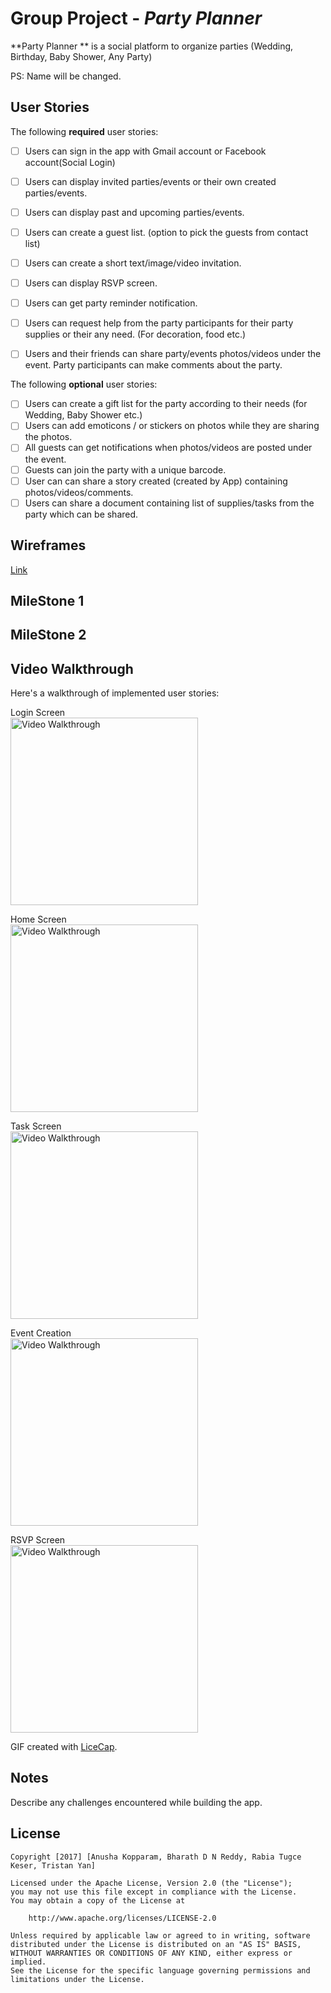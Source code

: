 # Group Project - *Party Planner*

**Party Planner ** is a social platform to organize parties (Wedding, Birthday, Baby Shower, Any Party)

PS: Name will be changed.

## User Stories

The following **required** user stories:

- [ ] Users can sign in the app with Gmail account or  Facebook account(Social Login)
- [ ] Users can display invited parties/events or their own created parties/events.
- [ ] Users can display past and upcoming parties/events.
- [ ] Users can create a guest list. (option to pick the guests from contact list) 
- [ ] Users can create a short text/image/video invitation.  
- [ ] Users can display RSVP screen. 
- [ ] Users can get party reminder notification.
- [ ] Users can request help from the party participants for their party supplies or their any need. (For decoration, food etc.)
- [ ] Users and their friends can share party/events  photos/videos under the event. Party participants can make comments about the party.


The following **optional** user stories:

- [ ] Users can create a gift list for the party according to their needs (for Wedding, Baby Shower etc.)
- [ ] Users can add emoticons / or stickers on photos while they are sharing the photos.
- [ ] All guests can get notifications when photos/videos are posted under the event.
- [ ] Guests can join the party with a unique barcode. 
- [ ] User can can share a story created (created by App) containing photos/videos/comments. 
- [ ] Users can share a document containing list of supplies/tasks from the party which can be shared.

## Wireframes 
[Link](https://github.com/IOSPartyPlanner/PartyPlanner/tree/master/wireframes)

## MileStone 1


## MileStone 2



## Video Walkthrough

Here's a walkthrough of implemented user stories:<br>

Login Screen <br>
<img src='https://github.com/IOSPartyPlanner/PartyPlanner/blob/master/demos/partyPlannerDemo.gif' title='Video Walkthrough' width='300' alt='Video Walkthrough' />

Home Screen<br>
<img src='https://github.com/IOSPartyPlanner/PartyPlanner/blob/master/demos/homescreendemo.gif' title='Video Walkthrough' width='300' alt='Video Walkthrough' />

Task Screen<br>
<img src='https://github.com/IOSPartyPlanner/PartyPlanner/blob/master/demos/taskscreendemo.gif' title='Video Walkthrough' width='300' alt='Video Walkthrough' />

Event Creation<br>
<img src='https://github.com/IOSPartyPlanner/PartyPlanner/blob/master/demos/EventCreationDemo.gif' title='Video Walkthrough' width='300' alt='Video Walkthrough' />

RSVP Screen<br>
<img src="https://github.com/IOSPartyPlanner/PartyPlanner/blob/master/demos/rsvpScreen.gif" title='Video Walkthrough' width='300' alt='Video Walkthrough' />


GIF created with [LiceCap](http://www.cockos.com/licecap/).

## Notes

Describe any challenges encountered while building the app.

## License

    Copyright [2017] [Anusha Kopparam, Bharath D N Reddy, Rabia Tugce Keser, Tristan Yan]

    Licensed under the Apache License, Version 2.0 (the "License");
    you may not use this file except in compliance with the License.
    You may obtain a copy of the License at

        http://www.apache.org/licenses/LICENSE-2.0

    Unless required by applicable law or agreed to in writing, software
    distributed under the License is distributed on an "AS IS" BASIS,
    WITHOUT WARRANTIES OR CONDITIONS OF ANY KIND, either express or implied.
    See the License for the specific language governing permissions and
    limitations under the License.
